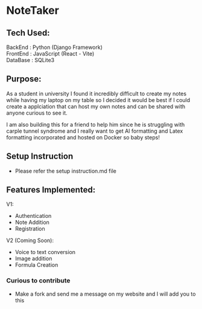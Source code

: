 # NoteTaker

## Tech Used:
BackEnd  : Python (Django Framework) <br>
FrontEnd : JavaScript (React - Vite) <br>
DataBase : SQLite3

## Purpose:
As a student in university I found it incredibly difficult to create my notes while having my laptop on my table so I decided it would be best if I could create a applciation that can host my own notes and can be shared with anyone curious to see it.

I am also building this for a friend to help him since he is struggling with carple tunnel syndrome and I really want to get AI formatting and Latex formatting incorporated and hosted on Docker so baby steps!

## Setup Instruction
- Please refer the setup instruction.md file

## Features Implemented:
V1:
- Authentication
- Note Addition
- Registration

V2 (Coming Soon):
- Voice to text conversion
- Image addition
- Formula Creation

### Curious to contribute
- Make a fork and send me a message on my website and I will add you to this
